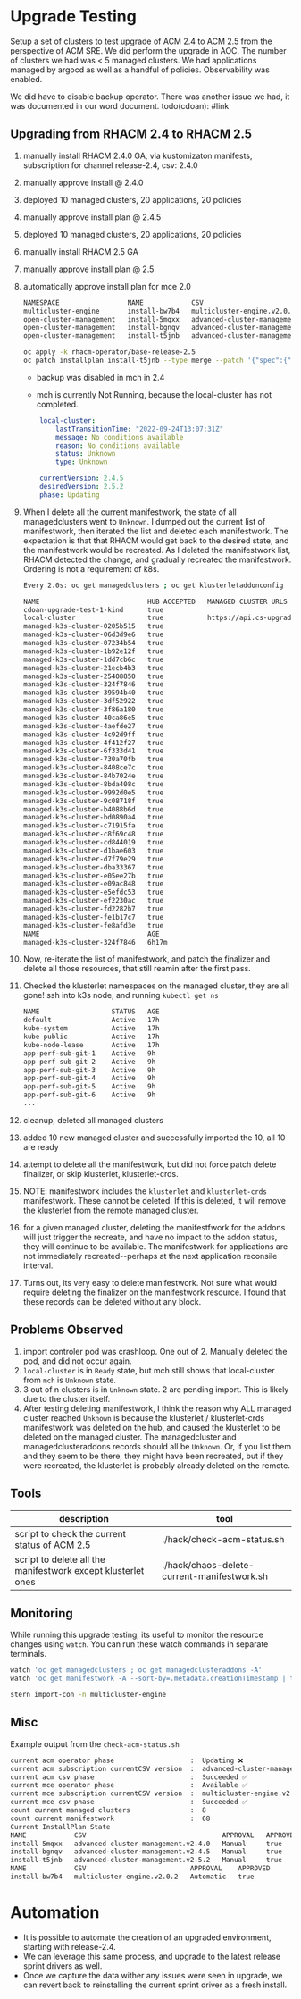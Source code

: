 # Upgrade Testing

Setup a set of clusters to test upgrade of ACM 2.4 to ACM 2.5 from the perspective of ACM SRE. We did perform the upgrade in AOC. The number of clusters we had was < 5 managed clusters. We had applications managed by argocd as well as a handful of policies. Observability was enabled.

We did have to disable backup operator.
There was another issue we had, it was documented in our word document. todo(cdoan): #link

## Upgrading from RHACM 2.4 to RHACM 2.5

1. manually install RHACM 2.4.0 GA, via kustomizaton manifests, subscription for channel release-2.4, csv: 2.4.0
2. manually approve install @ 2.4.0
3. deployed 10 managed clusters, 20 applications, 20 policies
4. manually approve install plan @ 2.4.5
5. deployed 10 managed clusters, 20 applications, 20 policies
6. manually install RHACM 2.5 GA
7. manually approve install plan @ 2.5
8. automatically approve install plan for mce 2.0

    ```bash
    NAMESPACE                 NAME            CSV                                  APPROVAL    APPROVED
    multicluster-engine       install-bw7b4   multicluster-engine.v2.0.2           Automatic   true
    open-cluster-management   install-5mqxx   advanced-cluster-management.v2.4.0   Manual      true
    open-cluster-management   install-bgnqv   advanced-cluster-management.v2.4.5   Manual      true
    open-cluster-management   install-t5jnb   advanced-cluster-management.v2.5.2   Manual      true
    ```

    ```bash
    oc apply -k rhacm-operator/base-release-2.5
    oc patch installplan install-t5jnb --type merge --patch '{"spec":{"approved":true}}' -n open-cluster-management
    ```

    * backup was disabled in mch in 2.4

    * mch is currently Not Running, because the local-cluster has not completed.

    ```yaml
        local-cluster:
            lastTransitionTime: "2022-09-24T13:07:31Z"
            message: No conditions available
            reason: No conditions available
            status: Unknown
            type: Unknown
    ```

    ```yaml
        currentVersion: 2.4.5
        desiredVersion: 2.5.2
        phase: Updating
    ```

9. When I delete all the current manifestwork, the state of all managedclusters went to `Unknown`. I dumped out the current list of manifestwork, then iterated the list and deleted each manifestwork. The expectation is that that RHACM would get back to the desired state, and the manifestwork would be recreated. As I deleted the manifestwork list, RHACM detected the change, and gradually recreated the manifestwork. Ordering is not a requirement of k8s.

    ```bash
    Every 2.0s: oc get managedclusters ; oc get klusterletaddonconfig                       cdoan-mac: Sat Sep 24 14:59:14 2022

    NAME                           HUB ACCEPTED   MANAGED CLUSTER URLS                           JOINED   AVAILABLE   AGE
    cdoan-upgrade-test-1-kind      true                                                          True     Unknown     17h
    local-cluster                  true           https://api.cs-upgrade-24.stolostron.io:6443   True     True        18h
    managed-k3s-cluster-0205b515   true                                                          True     Unknown     16h
    managed-k3s-cluster-06d3d9e6   true                                                          True     Unknown     16h
    managed-k3s-cluster-07234b54   true                                                          True     Unknown     7h56m
    managed-k3s-cluster-1b92e12f   true                                                          True     Unknown     16h
    managed-k3s-cluster-1dd7cb6c   true                                                                               68s
    managed-k3s-cluster-21ecb4b3   true                                                          True     Unknown     7h32m
    managed-k3s-cluster-25408850   true                                                          True     Unknown     5h59m
    managed-k3s-cluster-324f7846   true                                                                   Unknown     6h17m
    managed-k3s-cluster-39594b40   true                                                          True     Unknown     7h56m
    managed-k3s-cluster-3df52922   true                                                          True     Unknown     7h55m
    managed-k3s-cluster-3f86a180   true                                                          True     Unknown     7h55m
    managed-k3s-cluster-40ca86e5   true                                                          True     Unknown     7h55m
    managed-k3s-cluster-4aefde27   true                                                          True     Unknown     16h
    managed-k3s-cluster-4c92d9ff   true                                                          True     Unknown     6h4m
    managed-k3s-cluster-4f412f27   true                                                          True     Unknown     7h55m
    managed-k3s-cluster-6f333d41   true                                                          True     Unknown     7h32m
    managed-k3s-cluster-730a70fb   true                                                          True     Unknown     16h
    managed-k3s-cluster-8408ce7c   true                                                          True     Unknown     7h32m
    managed-k3s-cluster-84b7024e   true                                                          True     Unknown     7h32m
    managed-k3s-cluster-8bda408c   true                                                          True     Unknown     7h32m
    managed-k3s-cluster-9992d0e5   true                                                          True     Unknown     7h32m
    managed-k3s-cluster-9c08718f   true                                                          True     Unknown     7h32m
    managed-k3s-cluster-b4088b6d   true                                                          True     Unknown     7h55m
    managed-k3s-cluster-bd0890a4   true                                                          True     Unknown     7h55m
    managed-k3s-cluster-c71915fa   true                                                          True     Unknown     16h
    managed-k3s-cluster-c8f69c48   true                                                          True     Unknown     7h32m
    managed-k3s-cluster-cd844019   true                                                          True     Unknown     16h
    managed-k3s-cluster-d1bae603   true                                                          True     Unknown     7h56m
    managed-k3s-cluster-d7f79e29   true                                                          True     Unknown     6h4m
    managed-k3s-cluster-dba33367   true                                                          True     Unknown     7h32m
    managed-k3s-cluster-e05ee27b   true                                                                   Unknown     6h4m
    managed-k3s-cluster-e09ac848   true                                                          True     Unknown     16h
    managed-k3s-cluster-e5efdc53   true                                                          True     Unknown     6h4m
    managed-k3s-cluster-ef2230ac   true                                                          True     Unknown     7h32m
    managed-k3s-cluster-fd2282b7   true                                                          True     Unknown     7h56m
    managed-k3s-cluster-fe1b17c7   true                                                          True     Unknown     16h
    managed-k3s-cluster-fe8afd3e   true                                                          True     Unknown     16h
    NAME                           AGE
    managed-k3s-cluster-324f7846   6h17m
    ```

10. Now, re-iterate the list of manifestwork, and patch the finalizer and delete all those resources, that still reamin after the first pass.

11. Checked the klusterlet namespaces on the managed cluster, they are all gone! ssh into k3s node, and running `kubectl get ns`

    ```bash
    NAME                  STATUS   AGE
    default               Active   17h
    kube-system           Active   17h
    kube-public           Active   17h
    kube-node-lease       Active   17h
    app-perf-sub-git-1    Active   9h
    app-perf-sub-git-2    Active   9h
    app-perf-sub-git-3    Active   9h
    app-perf-sub-git-4    Active   9h
    app-perf-sub-git-5    Active   9h
    app-perf-sub-git-6    Active   9h
    ...
    ```

12. cleanup, deleted all managed clusters
13. added 10 new managed cluster and successfully imported the 10, all 10 are ready
14. attempt to delete all the manifestwork, but did not force patch delete finalizer, or skip klusterlet, klusterlet-crds.
15. NOTE: manifestwork includes the `klusterlet` and `klusterlet-crds` manifestwork. These cannot be deleted. If this is deleted, it will remove the klusterlet from the remote managed cluster.

16. for a given managed cluster, deleting the manifestfwork for the addons will just trigger the recreate, and have no impact to the addon status, they will continue to be available. The manifestwork for applications are not immediately recreated--perhaps at the next application reconsile interval.

17. Turns out, its very easy to delete manifestwork. Not sure what would require deleting the finalizer on the manifestwork resource. I found that these records can be deleted without any block.

## Problems Observed

1. import controler pod was crashloop. One out of 2. Manually deleted the pod, and did not occur again.
2. `local-cluster` is in `Ready` state, but mch still shows that local-cluster from `mch` is `Unknown` state.
3. 3 out of n clusters is in `Unknown` state. 2 are pending import. This is likely due to the cluster itself.
4. After testing deleting manifestwork, I think the reason why ALL managed cluster reached `Unknown` is because the klusterlet / klusterlet-crds manifestwork was deleted on the hub, and caused the klusterlet to be deleted on the managed cluster. The managedcluster and managedclusteraddons records should all be `Unknown`. Or, if you list them and they seem to be there, they might have been recreated, but if they were recreated, the klusterlet is probably already deleted on the remote.

## Tools

| description | tool |
|-------------|------|
| script to check the current status of ACM 2.5                | ./hack/check-acm-status.sh |
| script to delete all the manifestwork except klusterlet ones | ./hack/chaos-delete-current-manifestwork.sh |

## Monitoring

While running this upgrade testing, its useful to monitor the resource changes using `watch`. You can run these watch commands in separate terminals.

```bash
watch 'oc get managedclusters ; oc get managedclusteraddons -A'
watch 'oc get manifestwork -A --sort-by=.metadata.creationTimestamp | tail -n 50; echo; echo "count manifestwork: " $(oc get manifestwork -A | wc -l)'

stern import-con -n multicluster-engine
```

## Misc

Example output from the `check-acm-status.sh`

```bash
current acm operator phase                   :  Updating ❌
current acm subscription currentCSV version  :  advanced-cluster-management.v2.5.2
current acm csv phase                        :  Succeeded ✅
current mce operator phase                   :  Available ✅
current mce subscription currentCSV version  :  multicluster-engine.v2.0.2
current mce csv phase                        :  Succeeded ✅
count current managed clusters               :  8
count current manifestwork                   :  68
Current InstallPlan State
NAME            CSV                                  APPROVAL   APPROVED
install-5mqxx   advanced-cluster-management.v2.4.0   Manual     true
install-bgnqv   advanced-cluster-management.v2.4.5   Manual     true
install-t5jnb   advanced-cluster-management.v2.5.2   Manual     true
NAME            CSV                          APPROVAL    APPROVED
install-bw7b4   multicluster-engine.v2.0.2   Automatic   true
```

# Automation

* It is possible to automate the creation of an upgraded environment, starting with release-2.4.
* We can leverage this same process, and upgrade to the latest release sprint drivers as well.
* Once we capture the data wither any issues were seen in upgrade, we can revert back to reinstalling the current sprint driver as a fresh install.
